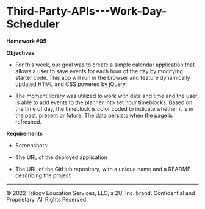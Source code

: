 # Third-Party-APIs---Work-Day-Scheduler

**Homework #05**

**Objectives**
* For this week, our goal was to create a simple calendar application that allows a user to save events for each hour of the day by modifying starter code. This app will run in the browser and feature dynamically updated HTML and CSS powered by jQuery.

* The moment library was utilized to work with date and time and the user is able to add events to the planner into set hour timeblocks. Based on the time of day, the timeblock is color coded to indicate whether it is in the past, present or future. The data persists when the page is refreshed.

**Requirements**
* Screenshots:
  
* The URL of the deployed application

* The URL of the GitHub repository, with a unique name and a README describing the project

- - -
© 2022 Trilogy Education Services, LLC, a 2U, Inc. brand. Confidential and Proprietary. All Rights Reserved.
